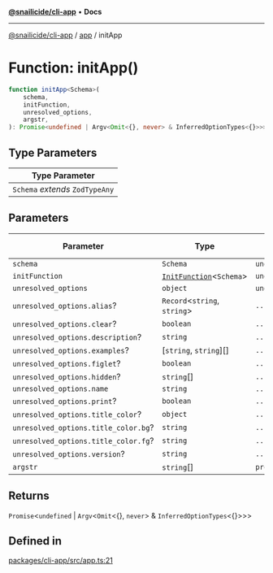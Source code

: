 [**@snailicide/cli-app**](../../../README.md) • **Docs**

---

[@snailicide/cli-app](../../../README.md) / [app](../README.md) / initApp

# Function: initApp()

```ts
function initApp<Schema>(
    schema,
    initFunction,
    unresolved_options,
    argstr,
): Promise<undefined | Argv<Omit<{}, never> & InferredOptionTypes<{}>>>
```

## Type Parameters

| Type Parameter                  |
| ------------------------------- |
| `Schema` _extends_ `ZodTypeAny` |

## Parameters

| Parameter | Type | Default value |
| --- | --- | --- |
| `schema` | `Schema` | `undefined` |
| `initFunction` | [`InitFunction`](../type-aliases/InitFunction.md)\<`Schema`\> | `undefined` |
| `unresolved_options` | `object` | `undefined` |
| `unresolved_options.alias`? | `Record`\<`string`, `string`\> | `...` |
| `unresolved_options.clear`? | `boolean` | `...` |
| `unresolved_options.description`? | `string` | `...` |
| `unresolved_options.examples`? | [`string`, `string`][] | `...` |
| `unresolved_options.figlet`? | `boolean` | `...` |
| `unresolved_options.hidden`? | `string`[] | `...` |
| `unresolved_options.name` | `string` | `...` |
| `unresolved_options.print`? | `boolean` | `...` |
| `unresolved_options.title_color`? | `object` | `...` |
| `unresolved_options.title_color.bg`? | `string` | `...` |
| `unresolved_options.title_color.fg`? | `string` | `...` |
| `unresolved_options.version`? | `string` | `...` |
| `argstr` | `string`[] | `process.argv` |

## Returns

`Promise`\<`undefined` \| `Argv`\<`Omit`\<\{\}, `never`\> & `InferredOptionTypes`\<\{\}\>\>\>

## Defined in

[packages/cli-app/src/app.ts:21](https://github.com/gbtunney/snailicide-monorepo/blob/2f8292b3376742ccb9ee5c3746eee5023a1d41bb/packages/cli-app/src/app.ts#L21)
